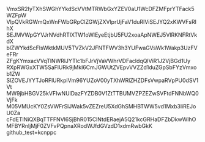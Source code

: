VmxSR2IyTXhSWGhYYkdScVVtMTRWbGxYZEV0aU1WcDFZMFprYTFack5WZFpW
VlpQVkRGWmQxWnFWbGRpClZGWjZXVlprUjFaV1duRlViSEJYQ2xKWVFsRlhX
SEJMVWpGYVJrNVdhRTlXTW1oWlEyeEtjbU5FU2xoaApNWEJ5VlRKNFRtVkdX
blZWYkdScFlsWktkMUV5TVZkV2JFNTFWV3h3YUFwaGVsWk1Wakp3UzFVeFRr
ZFgKYmxacVVqTlNWRlJYTlc1bFJrVjVaVWhrVDFacldqQlViR1J2VjBGd1Uy
RXpRWGxXTW5SaFlURk9jMkl6CmJGWUtZVEpvVVZZd1duZGpSbFYzVmxob1ZW
SlZOVEJYYTJoRFlURkplVm96YUZoV00yTXhWRlZHZDFsVwpaRVpPU0dSV1Vt
MW9jbHBGV25kVFIwNUlDazFYZDB0V1ZtTTBUMVZPZEZwSVFtdFNNbWQ0VjFk
M05VMUcKY0ZsVWFrSlJWak5vZEZreU5XdGhSMHBTWW5vd1Mxb3liREJoU0Za
cFdETlNiQXBqTTFFNVl6SjBhR015ClNtdERaejA5Q21kcGRHaDFZbDkwWlhO
MFBYRnljMjF0ZVFvPQpnaXRodWJfdGVzdD1xdmRwbGkK
github_test=kcnppc
